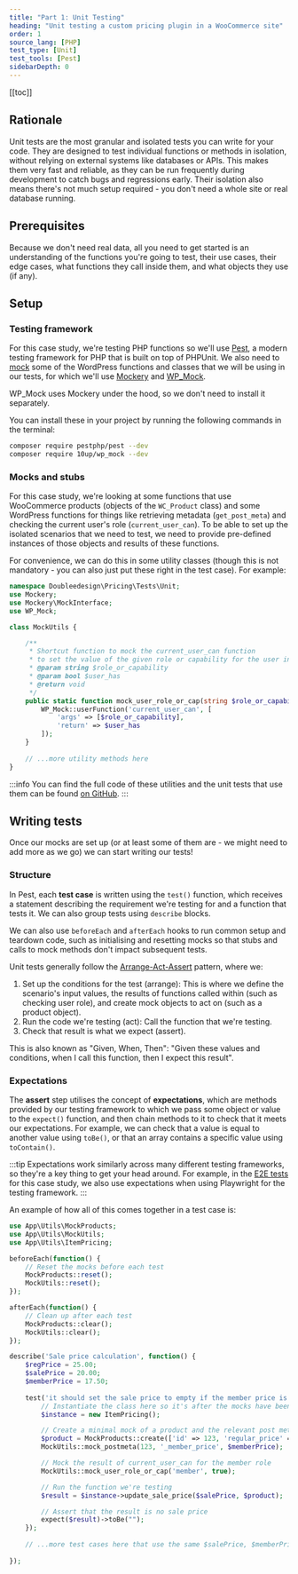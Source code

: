 ```yaml
---
title: "Part 1: Unit Testing"
heading: "Unit testing a custom pricing plugin in a WooCommerce site"
order: 1
source_lang: [PHP]
test_type: [Unit]
test_tools: [Pest]
sidebarDepth: 0
---
```


[[toc]]

## Rationale

Unit tests are the most granular and isolated tests you can write for your code. They are designed to test individual functions or methods in isolation, without relying on external systems like databases or APIs. This makes them very fast and reliable, as they can be run frequently during development to catch bugs and regressions early. Their isolation also means there's not much setup required - you don't need a whole site or real database running.

## Prerequisites

Because we don't need real data, all you need to get started is an understanding of the functions you're going to test, their use cases, their edge cases, what functions they call inside them, and what objects they use (if any).

## Setup

### Testing framework

For this case study, we're testing PHP functions so we'll use [Pest](https://pestphp.com/), a modern testing framework for PHP that is built on top of PHPUnit. We also need to [mock](../../concepts/mocking.md) some of the WordPress functions and classes that we will be using in our tests, for which we'll use [Mockery](http://docs.mockery.io/en/stable/) and [WP_Mock](https://github.com/10up/wp_mock).

WP_Mock uses Mockery under the hood, so we don't need to install it separately.

You can install these in your project by running the following commands in the terminal:

```bash
composer require pestphp/pest --dev
composer require 10up/wp_mock --dev
```

### Mocks and stubs

For this case study, we're looking at some functions that use WooCommerce products (objects of the `WC_Product` class) and some WordPress functions for things like retrieving metadata (`get_post_meta`) and checking the current user's role (`current_user_can`). To be able to set up the isolated scenarios that we need to test, we need to provide pre-defined instances of those objects and results of these functions.

For convenience, we can do this in some utility classes (though this is not mandatory - you can also just put these right in the test case). For example:

```php
namespace Doubleedesign\Pricing\Tests\Unit;
use Mockery;
use Mockery\MockInterface;
use WP_Mock;

class MockUtils {

	/**
	 * Shortcut function to mock the current_user_can function
	 * to set the value of the given role or capability for the user in the test context
	 * @param string $role_or_capability
	 * @param bool $user_has
	 * @return void
	 */
	public static function mock_user_role_or_cap(string $role_or_capability, bool $user_has): void {
		WP_Mock::userFunction('current_user_can', [
			'args' => [$role_or_capability],
			'return' => $user_has
		]);
	}
	
	// ...more utility methods here
}
```

:::info
You can find the full code of these utilities and the unit tests that use them can be found [on GitHub](https://github.com/doubleedesign/demo-dance/tree/master/wp-content/plugins/demo-custom-pricing/__tests__).
:::

## Writing tests

Once our mocks are set up (or at least some of them are - we might need to add more as we go) we can start writing our tests! 

### Structure
In Pest, each **test case** is written using the `test()` function, which receives a statement describing the requirement we're testing for and a function that tests it. We can also group tests using `describe` blocks.

We can also use `beforeEach` and `afterEach` hooks to run common setup and teardown code, such as initialising and resetting mocks so that stubs and calls to mock methods don't impact subsequent tests.

Unit tests generally follow the [Arrange-Act-Assert](../../concepts/patterns.md) pattern, where we:
1. Set up the conditions for the test (arrange): This is where we define the scenario's input values, the results of functions called within (such as checking user role), and create mock objects to act on (such as a product object).
2. Run the code we're testing (act): Call the function that we're testing.
3. Check that result is what we expect (assert).

This is also known as "Given, When, Then": "Given these values and conditions, when I call this function, then I expect this result".

### Expectations
The **assert** step utilises the concept of **expectations**, which are methods provided by our testing framework to which we pass some object or value to the `expect()` function, and then chain methods to it to check that it meets our expectations. For example, we can check that a value is equal to another value using `toBe()`, or that an array contains a specific value using `toContain()`.

:::tip
Expectations work similarly across many different testing frameworks, so they're a key thing to get your head around.
For example, in the [E2E tests](./wp-e2e.md) for this case study, we also use expectations when using Playwright for the testing framework.
:::

An example of how all of this comes together in a test case is:

```php
use App\Utils\MockProducts;
use App\Utils\MockUtils;
use App\Utils\ItemPricing;

beforeEach(function() {
    // Reset the mocks before each test
    MockProducts::reset();
    MockUtils::reset();
});

afterEach(function() {
    // Clean up after each test
    MockProducts::clear();
    MockUtils::clear();
});

describe('Sale price calculation', function() {
    $regPrice = 25.00;
    $salePrice = 20.00;
    $memberPrice = 17.50;
    
    test('it should set the sale price to empty if the member price is cheaper', function() use ($salePrice, $memberPrice, $regPrice) {
        // Instantiate the class here so it's after the mocks have been set up
        $instance = new ItemPricing();

        // Create a minimal mock of a product and the relevant post meta
        $product = MockProducts::create(['id' => 123, 'regular_price' => $regPrice]);
        MockUtils::mock_postmeta(123, '_member_price', $memberPrice);

        // Mock the result of current_user_can for the member role
        MockUtils::mock_user_role_or_cap('member', true);

        // Run the function we're testing
        $result = $instance->update_sale_price($salePrice, $product);

        // Assert that the result is no sale price
        expect($result)->toBe("");
    });
		
    // ...more test cases here that use the same $salePrice, $memberPrice, and $regPrice variables
    
});
```